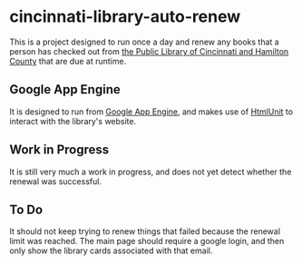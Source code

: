 # cincinnati-library-auto-renew
This is a project designed to run once a day and renew any books that a person has checked out from [the Public Library of Cincinnati and Hamilton County](http://cincinnatilibrary.org/) that are due at runtime.

Google App Engine
-----------------
It is designed to run from [Google App Engine](https://cloud.google.com/appengine/docs), and makes use of [HtmlUnit](http://htmlunit.sourceforge.net/) to interact with the library's website.

Work in Progress
----------------
It is still very much a work in progress, and does not yet detect whether the renewal was successful.

To Do
-----
It should not keep trying to renew things that failed because the renewal limit was reached.
The main page should require a google login, and then only show the library cards associated with that email.